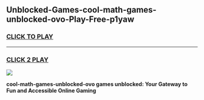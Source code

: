 
## Unblocked-Games-cool-math-games-unblocked-ovo-Play-Free-p1yaw
<h3>
<a href="https://premium76.site?title=cool-math-games-unblocked-ovo&ref=09A">CLICK TO PLAY</a></h3>
<hr>

<h3>
<a href="https://premium76.site?title=cool-math-games-unblocked-ovo&ref=09A">CLICK 2 PLAY</a>
  
</h3>

<a href="https://premium76.site?title=cool-math-games-unblocked-ovo&ref=09A"><img src="https://clearcache.store/games.png"></a>


**cool-math-games-unblocked-ovo games unblocked: Your Gateway to Fun and Accessible Online Gaming**
